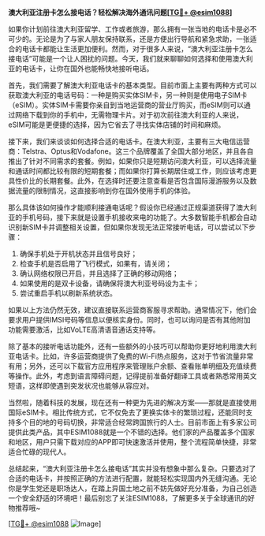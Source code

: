 **澳大利亚注册卡怎么接电话？轻松解决海外通讯问题[[TG💪+ @esim1088](https://t.me/s/esim1088)]**

如果你计划前往澳大利亚留学、工作或者旅游，那么拥有一张当地的电话卡是必不可少的。无论是为了与家人朋友保持联系，还是方便出行导航和紧急求助，一张适合的电话卡都能让生活更加便利。然而，对于很多人来说，“澳大利亚注册卡怎么接电话”可能是一个让人困扰的问题。今天，我们就来聊聊如何选择和使用澳大利亚的电话卡，让你在国外也能畅快地接听电话。

首先，我们需要了解澳大利亚电话卡的基本类型。目前市面上主要有两种方式可以获取澳大利亚的电话号码：一种是购买实体SIM卡，另一种则是使用电子SIM卡（eSIM）。实体SIM卡需要你亲自到当地运营商的营业厅购买，而eSIM则可以通过网络下载到你的手机中，无需物理卡片。对于初次前往澳大利亚的人来说，eSIM可能是更便捷的选择，因为它省去了寻找实体店铺的时间和麻烦。

接下来，我们来谈谈如何选择合适的电话卡。在澳大利亚，主要有三大电信运营商：Telstra、Optus和Vodafone。这三个品牌覆盖了全国大部分地区，并且各自推出了针对不同需求的套餐。例如，如果你只是短期访问澳大利亚，可以选择流量和通话时间都比较有限的短期套餐；而如果你打算长期居住或工作，则应该考虑更具性价比的长期套餐。此外，在选择时还要注意查看是否包含国际漫游服务以及数据流量的限制情况，这直接影响到你在国外使用手机的体验。

那么具体该如何操作才能顺利接通电话呢？假设你已经通过正规渠道获得了澳大利亚的手机号码，接下来就是设置手机接收来电的功能了。大多数智能手机都会自动识别新SIM卡并调整相关设置，但如果你发现无法正常接听电话，可以尝试以下步骤：

1. 确保手机处于开机状态并且信号良好；
2. 检查手机是否启用了飞行模式，如果有，请关闭；
3. 确认网络权限已开启，并且选择了正确的移动网络；
4. 如果使用的是双卡设备，请确保将澳大利亚号码设为主卡；
5. 尝试重启手机以刷新系统状态。

如果以上方法仍然无效，建议直接联系运营商客服寻求帮助。通常情况下，他们会要求用户提供IMSI号码等信息以便核实身份。同时，也可以询问是否有其他附加功能需要激活，比如VoLTE高清语音通话支持等。

除了基本的接听电话功能外，还有一些额外的小技巧可以帮助你更好地利用澳大利亚电话卡。比如，许多运营商提供了免费的Wi-Fi热点服务，这对于节省流量非常有用；另外，还可以下载官方应用程序来管理账户余额、查看账单明细及充值续费等操作。此外，考虑到语言障碍问题，记得提前准备好翻译工具或者熟悉常用英文短语，这样即使遇到突发状况也能够从容应对。

当然啦，随着科技的发展，现在还有一种更为先进的解决方案——那就是直接使用国际eSIM卡。相比传统方式，它不仅免去了更换实体卡的繁琐过程，还能同时支持多个目的地的号码切换，非常适合经常跨国旅行的人士。目前市面上有多家公司提供此类产品，其中ESIM1088就是一个不错的选择。他们家的产品覆盖多个国家和地区，用户只需下载对应的APP即可快速激活并使用，整个流程简单快捷，非常适合忙碌的现代人。

总结起来，“澳大利亚注册卡怎么接电话”其实并没有想象中那么复杂。只要选对了合适的电话卡，并按照正确的方法进行配置，就能轻松实现国内外无缝沟通。无论你是学生党还是职场达人，在踏上异国土地之前不妨先做好充分准备，为自己创造一个安全舒适的环境吧！最后别忘了关注ESIM1088，了解更多关于全球通讯的好物推荐哦~

[[TG💪+ @esim1088](https://t.me/s/esim1088) ![Image](https://i.postimg.cc/4NQfJmqS/Snipaste-2025-05-13-00-14-12.png)]